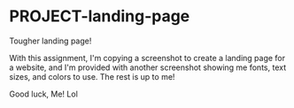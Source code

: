 # PROJECT-landing-page
Tougher landing page!

With this assignment, I'm copying a screenshot to create a landing page for a website, and I'm provided with another screenshot showing me fonts, text sizes, and colors to use. The rest is up to me! 

Good luck, Me! Lol